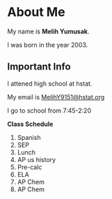 # About  Me

My name is **Melih Yumusak**.

I was born in the year 2003.

## Important Info   

I attened high school at hstat. 

My email is MelihY9151@hstat.org

I go to school from 7:45-2:20 

**Class Schedule** 

1. Spanish
2. SEP
3. Lunch 
4. AP us history 
5. Pre-calc 
6. ELA
7. AP Chem 
8. AP Chem 

